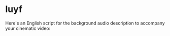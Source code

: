 # luyf
 Here's an English script for the background audio description to accompany your cinematic video:
